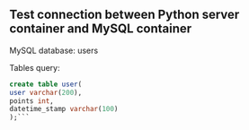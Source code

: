 ## Test connection between Python server container and MySQL container

MySQL database: users

Tables query:
```sql
create table user(
user varchar(200),
points int,
datetime_stamp varchar(100)
);```

